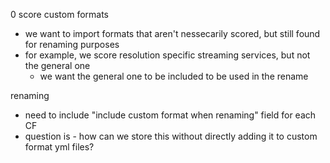 0 score custom formats 
- we want to import formats that aren't nessecarily scored, but still found for renaming purposes
- for example, we score resolution specific streaming services, but not the general one
	- we want the general one to be included to be used in the rename


renaming
- need to include "include custom format when renaming" field for each CF
- question is - how can we store this without directly adding it to custom format yml files?